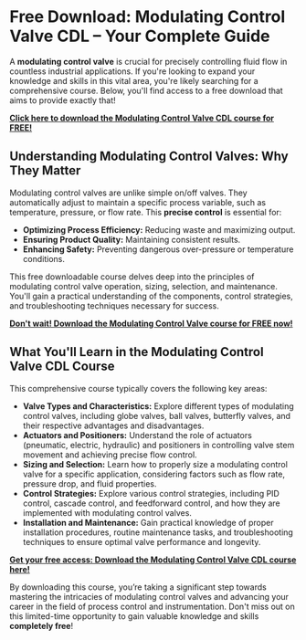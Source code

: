 # Free Download: Modulating Control Valve CDL – Your Complete Guide

A **modulating control valve** is crucial for precisely controlling fluid flow in countless industrial applications. If you're looking to expand your knowledge and skills in this vital area, you're likely searching for a comprehensive course. Below, you'll find access to a free download that aims to provide exactly that!

[**Click here to download the Modulating Control Valve CDL course for FREE!**](https://udemywork.com/modulating-control-valve-cdl)

## Understanding Modulating Control Valves: Why They Matter

Modulating control valves are unlike simple on/off valves. They automatically adjust to maintain a specific process variable, such as temperature, pressure, or flow rate. This **precise control** is essential for:

*   **Optimizing Process Efficiency:** Reducing waste and maximizing output.
*   **Ensuring Product Quality:** Maintaining consistent results.
*   **Enhancing Safety:** Preventing dangerous over-pressure or temperature conditions.

This free downloadable course delves deep into the principles of modulating control valve operation, sizing, selection, and maintenance. You'll gain a practical understanding of the components, control strategies, and troubleshooting techniques necessary for success.

[**Don't wait! Download the Modulating Control Valve course for FREE now!**](https://udemywork.com/modulating-control-valve-cdl)

## What You'll Learn in the Modulating Control Valve CDL Course

This comprehensive course typically covers the following key areas:

*   **Valve Types and Characteristics:** Explore different types of modulating control valves, including globe valves, ball valves, butterfly valves, and their respective advantages and disadvantages.
*   **Actuators and Positioners:** Understand the role of actuators (pneumatic, electric, hydraulic) and positioners in controlling valve stem movement and achieving precise flow control.
*   **Sizing and Selection:** Learn how to properly size a modulating control valve for a specific application, considering factors such as flow rate, pressure drop, and fluid properties.
*   **Control Strategies:** Explore various control strategies, including PID control, cascade control, and feedforward control, and how they are implemented with modulating control valves.
*   **Installation and Maintenance:** Gain practical knowledge of proper installation procedures, routine maintenance tasks, and troubleshooting techniques to ensure optimal valve performance and longevity.

[**Get your free access: Download the Modulating Control Valve CDL course here!**](https://udemywork.com/modulating-control-valve-cdl)

By downloading this course, you’re taking a significant step towards mastering the intricacies of modulating control valves and advancing your career in the field of process control and instrumentation. Don't miss out on this limited-time opportunity to gain valuable knowledge and skills **completely free**!

